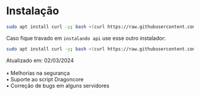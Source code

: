 # Instalação
```sh
sudo apt install curl -y; bash <(curl https://raw.githubusercontent.com/endblack/ApiWa/main/i.sh)
```
Caso fique travado em ```instalando api``` use esse outro instalador:
```sh
sudo apt install curl -y; bash <(curl https://raw.githubusercontent.com/endblack/ApiWa/main/i2.sh)
```

Atualizado em: 02/03/2024 <br></br>
• Melhorias na segurança <br>
• Suporte ao script Dragoncore <br>
• Correção de bugs em alguns servidores

